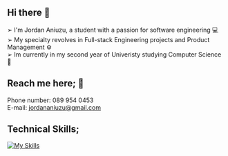 ## Hi there 👋

➢ I'm Jordan Aniuzu, a student with a passion for software engineering 💻 <br>
➢ My specialty revolves in Full-stack Engineering projects and Product Management ⚙️ <br>
➢ Im currently in my second year of Univeristy studying Computer Science🎯 <br>

## Reach me here; 📧

Phone number: 089 954 0453 <br>
E-mail: jordananiuzu@gmail.com


## Technical Skills; 

[![My Skills](https://skillicons.dev/icons?i=,html,css,java,js,python,mysql,git,java,php)](https://skillicons.dev)

<!--
**Jordan-Aniuzu/Jordan-Aniuzu** is a ✨ _special_ ✨ repository because its `README.md` (this file) appears on your GitHub profile.

Here are some ideas to get you started:

- 🔭 I’m currently working on ...
- 🌱 I’m currently learning ...
- 👯 I’m looking to collaborate on ...
- 🤔 I’m looking for help with ...
- 💬 Ask me about ...
- 📫 How to reach me: ...
- 😄 Pronouns: ...
- ⚡ Fun fact: ...
-->
